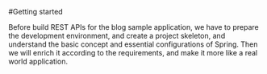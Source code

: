 #Getting started

Before build REST APIs for the blog sample application, we have to prepare the development environment, and create a project skeleton, and understand the basic concept and essential configurations of Spring. Then we will enrich it according to the requirements, and make it more like a real world application. 


	

